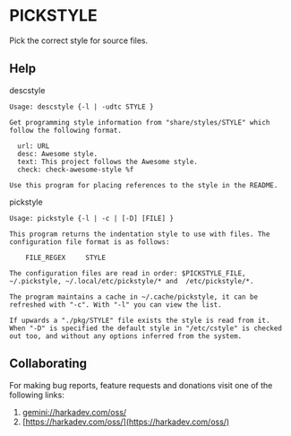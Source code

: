 # PICKSTYLE

Pick the correct style for source files.

## Help

descstyle

    Usage: descstyle {-l | -udtc STYLE }
    
    Get programming style information from "share/styles/STYLE" which
    follow the following format.
    
      url: URL
      desc: Awesome style.
      text: This project follows the Awesome style.
      check: check-awesome-style %f
    
    Use this program for placing references to the style in the README.

pickstyle

    Usage: pickstyle {-l | -c | [-D] [FILE] }
    
    This program returns the indentation style to use with files. The
    configuration file format is as follows:
    
        FILE_REGEX     STYLE
    
    The configuration files are read in order: $PICKSTYLE_FILE,
    ~/.pickstyle, ~/.local/etc/pickstyle/* and  /etc/pickstyle/*.
    
    The program maintains a cache in ~/.cache/pickstyle, it can be
    refreshed with "-c". With "-l" you can view the list.
    
    If upwards a "./pkg/STYLE" file exists the style is read from it.
    When "-D" is specified the default style in "/etc/cstyle" is checked
    out too, and without any options inferred from the system.

## Collaborating

For making bug reports, feature requests and donations visit
one of the following links:

1. [gemini://harkadev.com/oss/](gemini://harkadev.com/oss/)
2. [https://harkadev.com/oss/](https://harkadev.com/oss/)
